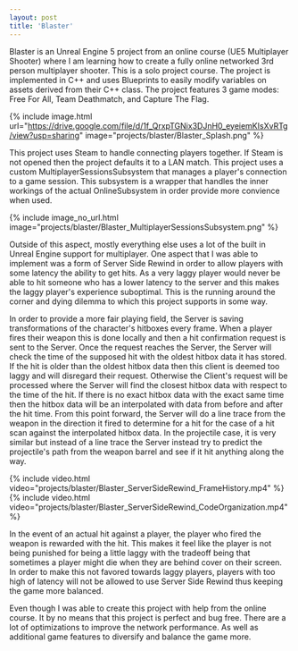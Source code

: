 ```yaml
---
layout: post
title: 'Blaster'
---
```


Blaster is an Unreal Engine 5 project from an online course (UE5 Multiplayer Shooter) where I am learning how to create a fully online networked 3rd person multiplayer shooter. This is a solo project course. The project is implemented in C++ and uses Blueprints to easily modify variables on assets derived from their C++ class. The project features 3 game modes: Free For All, Team Deathmatch, and Capture The Flag.

{% include image.html url="https://drive.google.com/file/d/1f_QrxpTGNix3DJnH0_eyeiemKIsXvRTg/view?usp=sharing" image="projects/blaster/Blaster_Splash.png" %}

This project uses Steam to handle connecting players together. If Steam is not opened then the project defaults it to a LAN match. This project uses a custom MultiplayerSessionsSubsystem that manages a player's connection to a game session. This subsystem is a wrapper that handles the inner workings of the actual OnlineSubsystem in order provide more convience when used.

{% include image_no_url.html image="projects/blaster/Blaster_MultiplayerSessionsSubsystem.png" %}

Outside of this aspect, mostly everything else uses a lot of the built in Unreal Engine support for multiplayer. One aspect that I was able to implement was a form of Server Side Rewind in order to allow players with some latency the ability to get hits. As a very laggy player would never be able to hit someone who has a lower latency to the server and this makes the laggy player's experience suboptimal. This is the running around the corner and dying dilemma to which this project supports in some way. 

In order to provide a more fair playing field, the Server is saving transformations of the character's hitboxes every frame. When a player fires their weapon this is done locally and then a hit confirmation request is sent to the Server. Once the request reaches the Server, the Server will check the time of the supposed hit with the oldest hitbox data it has stored. If the hit is older than the oldest hitbox data then this client is deemed too laggy and will disregard their request. Otherwise the Client's request will be processed where the Server will find the closest hitbox data with respect to the time of the hit. If there is no exact hitbox data with the exact same time then the hitbox data will be an interpolated with data from before and after the hit time. From this point forward, the Server will do a line trace from the weapon in the direction it fired to determine for a hit for the case of a hit scan against the interpolated hitbox data. In the projectile case, it is very similar but instead of a line trace the Server instead try to predict the projectile's path from the weapon barrel and see if it hit anything along the way.

{% include video.html video="projects/blaster/Blaster_ServerSideRewind_FrameHistory.mp4" %}
{% include video.html video="projects/blaster/Blaster_ServerSideRewind_CodeOrganization.mp4" %}

In the event of an actual hit against a player, the player who fired the weapon is rewarded with the hit. This makes it feel like the player is not being punished for being a little laggy with the tradeoff being that sometimes a player might die when they are behind cover on their screen. In order to make this not favored towards laggy players, players with too high of latency will not be allowed to use Server Side Rewind thus keeping the game more balanced.

Even though I was able to create this project with help from the online course. It by no means that this project is perfect and bug free. There are a lot of optimizations to improve the network performance. As well as additional game features to diversify and balance the game more.